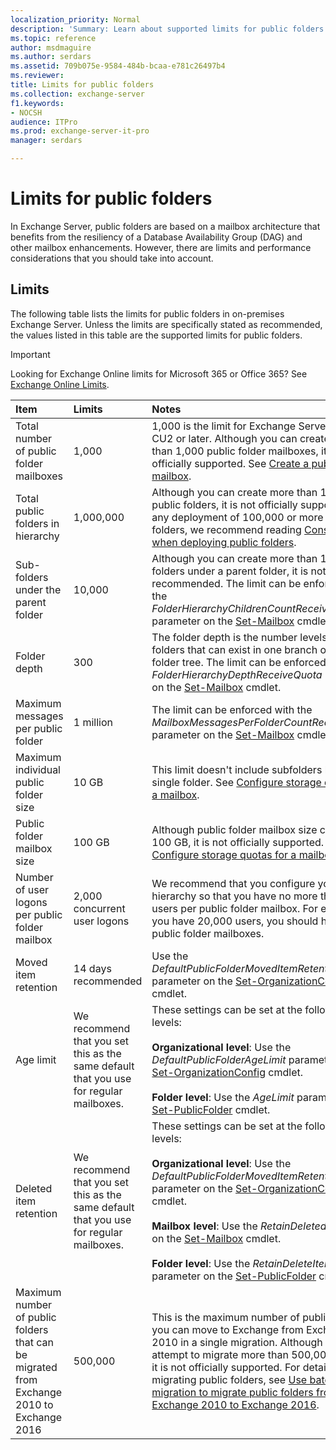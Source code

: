 ```yaml
---
localization_priority: Normal
description: 'Summary: Learn about supported limits for public folders in Exchange Server 2016 and Exchange Server 2019.'
ms.topic: reference
author: msdmaguire
ms.author: serdars
ms.assetid: 709b075e-9584-484b-bcaa-e781c26497b4
ms.reviewer:
title: Limits for public folders
ms.collection: exchange-server
f1.keywords:
- NOCSH
audience: ITPro
ms.prod: exchange-server-it-pro
manager: serdars

---
```


# Limits for public folders

In Exchange Server, public folders are based on a mailbox architecture that benefits from the resiliency of a Database Availability Group (DAG) and other mailbox enhancements. However, there are limits and performance considerations that you should take into account.

## Limits

The following table lists the limits for public folders in on-premises Exchange Server. Unless the limits are specifically stated as recommended, the values listed in this table are the supported limits for public folders.

> [!IMPORTANT]
> Looking for Exchange Online limits for Microsoft 365 or Office 365? See [Exchange Online Limits](/office365/servicedescriptions/exchange-online-service-description/exchange-online-limits).

|**Item**|**Limits**|**Notes**|
|:-----|:-----|:-----|
|Total number of public folder mailboxes|1,000|1,000 is the limit for Exchange Server 2016 CU2 or later. Although you can create more than 1,000 public folder mailboxes, it is not officially supported. See [Create a public folder mailbox](create-public-folder-mailboxes.md).|
|Total public folders in hierarchy|1,000,000|Although you can create more than 1,000,000 public folders, it is not officially supported. For any deployment of 100,000 or more public folders, we recommend reading [Considerations when deploying public folders](deployment-considerations.md).|
|Sub-folders under the parent folder|10,000|Although you can create more than 1,000 sub-folders under a parent folder, it is not recommended. The limit can be enforced with the _FolderHierarchyChildrenCountReceiveQuota_ parameter on the [Set-Mailbox](/powershell/module/exchange/set-mailbox) cmdlet.|
|Folder depth|300|The folder depth is the number levels of nested folders that can exist in one branch of a public folder tree. The limit can be enforced with the _FolderHierarchyDepthReceiveQuota_ parameter on the [Set-Mailbox](/powershell/module/exchange/set-mailbox) cmdlet.|
|Maximum messages per public folder|1 million| The limit can be enforced with the _MailboxMessagesPerFolderCountRecieveQuota_ parameter on the [Set-Mailbox](/powershell/module/exchange/set-mailbox) cmdlet.|
|Maximum individual public folder size|10 GB|This limit doesn't include subfolders beneath a single folder. See [Configure storage quotas for a mailbox](../../recipients/user-mailboxes/storage-quotas.md).|
|Public folder mailbox size|100 GB|Although public folder mailbox size can exceed 100 GB, it is not officially supported. See [Configure storage quotas for a mailbox](../../recipients/user-mailboxes/storage-quotas.md).|
|Number of user logons per public folder mailbox|2,000 concurrent user logons|We recommend that you configure your hierarchy so that you have no more than 2,000 users per public folder mailbox. For example, if you have 20,000 users, you should have 10 public folder mailboxes.|
|Moved item retention|14 days recommended|Use the _DefaultPublicFolderMovedItemRetention_ parameter on the [Set-OrganizationConfig](/powershell/module/exchange/set-organizationconfig) cmdlet.|
|Age limit|We recommend that you set this as the same default that you use for regular mailboxes.|These settings can be set at the following levels:<br/><br/>**Organizational level**: Use the _DefaultPublicFolderAgeLimit_ parameter on the [Set-OrganizationConfig](/powershell/module/exchange/set-organizationconfig) cmdlet.<br/><br/>**Folder level**: Use the _AgeLimit_ parameter on the [Set-PublicFolder](/powershell/module/exchange/set-publicfolder) cmdlet.|
|Deleted item retention|We recommend that you set this as the same default that you use for regular mailboxes.|These settings can be set at the following levels:<br/><br/>**Organizational level**: Use the _DefaultPublicFolderMovedItemRetention_ parameter on the [Set-OrganizationConfig](/powershell/module/exchange/set-organizationconfig) cmdlet.<br/><br/>**Mailbox level**: Use the _RetainDeletedItemsFor_ on the [Set-Mailbox](/powershell/module/exchange/set-mailbox) cmdlet.<br/><br/>**Folder level**: Use the _RetainDeleteItemsFor_ parameter on the [Set-PublicFolder](/powershell/module/exchange/set-publicfolder) cmdlet.|
|Maximum number of public folders that can be migrated from Exchange 2010 to Exchange 2016|500,000|This is the maximum number of public folders you can move to Exchange from Exchange 2010 in a single migration. Although you can attempt to migrate more than 500,000 folders, it is not officially supported. For details on migrating public folders, see [Use batch migration to migrate public folders from Exchange 2010 to Exchange 2016](batch-migration-from-previous-versions.md).|